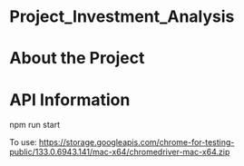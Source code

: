 # Project_Investment_Analysis

# About the Project




# API Information 

npm run start 

To use: 
https://storage.googleapis.com/chrome-for-testing-public/133.0.6943.141/mac-x64/chromedriver-mac-x64.zip
